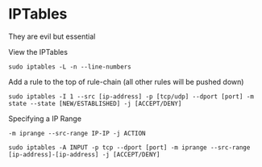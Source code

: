 # IPTables

They are evil but essential 

View the IPTables

    sudo iptables -L -n --line-numbers

Add a rule to the top of rule-chain (all other rules will be pushed down)

    sudo iptables -I 1 --src [ip-address] -p [tcp/udp] --dport [port] -m state --state [NEW/ESTABLISHED] -j [ACCEPT/DENY]

Specifying a IP Range

`-m iprange --src-range IP-IP -j ACTION`

    sudo iptables -A INPUT -p tcp --dport [port] -m iprange --src-range [ip-address]-[ip-address] -j [ACCEPT/DENY]
